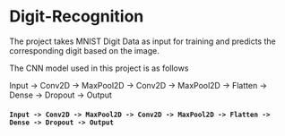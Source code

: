 # Digit-Recognition

The project takes MNIST Digit Data as input for training and predicts the corresponding digit based on the image.

The CNN model used in this project is as follows

Input -> Conv2D -> MaxPool2D -> Conv2D -> MaxPool2D -> Flatten -> Dense -> Dropout -> Output

#### `Input -> Conv2D -> MaxPool2D -> Conv2D -> MaxPool2D -> Flatten -> Dense -> Dropout -> Output`
